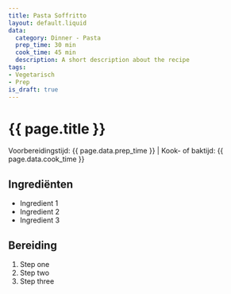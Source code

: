 ```yaml
---
title: Pasta Soffritto
layout: default.liquid
data:
  category: Dinner - Pasta
  prep_time: 30 min
  cook_time: 45 min
  description: A short description about the recipe
tags:
- Vegetarisch
- Prep
is_draft: true
---
```

# {{ page.title }}

Voorbereidingstijd: {{ page.data.prep_time }} | Kook- of baktijd: {{ page.data.cook_time }}

## Ingrediënten
- Ingredient 1
- Ingredient 2
- Ingredient 3

## Bereiding
1. Step one
2. Step two
3. Step three
